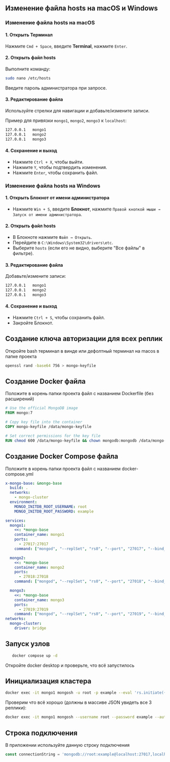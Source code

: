 ## Изменение файла hosts на macOS и Windows

### Изменение файла hosts на macOS

#### 1. Открыть Терминал
Нажмите `Cmd + Space`, введите **Terminal**, нажмите `Enter`.

#### 2. Открыть файл hosts
Выполните команду:
```sh
sudo nano /etc/hosts
```
Введите пароль администратора при запросе.

#### 3. Редактирование файла
Используйте стрелки для навигации и добавьте/измените записи.

Пример для привязки `mongo1`, `mongo2`, `mongo3` к `localhost`:
```sh
127.0.0.1   mongo1
127.0.0.1   mongo2
127.0.0.1   mongo3
```

#### 4. Сохранение и выход
- Нажмите `Ctrl + X`, чтобы выйти.
- Нажмите `Y`, чтобы подтвердить изменения.
- Нажмите `Enter`, чтобы сохранить файл.

### Изменение файла hosts на Windows

#### 1. Открыть Блокнот от имени администратора
- Нажмите `Win + S`, введите **Блокнот**, нажмите `Правой кнопкой мыши → Запуск от имени администратора`.

#### 2. Открыть файл hosts
- В Блокноте нажмите `Файл → Открыть`.
- Перейдите в `C:\Windows\System32\drivers\etc`.
- Выберите `hosts` (если его не видно, выберите "Все файлы" в фильтре).

#### 3. Редактирование файла
Добавьте/измените записи:
```sh
127.0.0.1   mongo1
127.0.0.1   mongo2
127.0.0.1   mongo3
```

#### 4. Сохранение и выход
- Нажмите `Ctrl + S`, чтобы сохранить файл.
- Закройте Блокнот.



## Создание ключа авторизации для всех реплик

Откройте bash терминал в винде или дефолтный терминал на macos в папке проекта

```bash
openssl rand -base64 756 > mongo-keyfile
```

## Создание Docker файла

Положите в корень папки проекта файл с названием Dockerfile (без расширений)

```dockerfile
# Use the official MongoDB image
FROM mongo:7

# Copy key file into the container
COPY mongo-keyfile /data/mongo-keyfile

# Set correct permissions for the key file
RUN chmod 600 /data/mongo-keyfile && chown mongodb:mongodb /data/mongo-keyfile
```

## Создание Docker Compose файла

Положите в корень папки проекта файл с названием docker-compose.yml 

```yaml
x-mongo-base: &mongo-base
  build: .
  networks:
    - mongo-cluster
  environment:
    MONGO_INITDB_ROOT_USERNAME: root
    MONGO_INITDB_ROOT_PASSWORD: example

services:
  mongo1:
    <<: *mongo-base
    container_name: mongo1
    ports:
      - 27017:27017
    command: ["mongod", "--replSet", "rs0", "--port", "27017", "--bind_ip_all", "--keyFile", "/data/mongo-keyfile"]

  mongo2:
    <<: *mongo-base
    container_name: mongo2
    ports:
      - 27018:27018
    command: ["mongod", "--replSet", "rs0", "--port", "27018", "--bind_ip_all", "--keyFile", "/data/mongo-keyfile"]

  mongo3:
    <<: *mongo-base
    container_name: mongo3
    ports:
      - 27019:27019
    command: ["mongod", "--replSet", "rs0", "--port", "27019", "--bind_ip_all", "--keyFile", "/data/mongo-keyfile"]
networks:
  mongo-cluster:
    driver: bridge
```

## Запуск узлов

```bash
   docker compose up -d
```

Откройте docker desktop и проверьте, что всё запустилось

## Инициализация кластера

```bash
docker exec -it mongo1 mongosh -u root -p example --eval 'rs.initiate({_id: "rs0", members: [{ _id: 0, host: "mongo1:27017" }, { _id: 1, host: "mongo2:27018" }, { _id: 2, host: "mongo3:27019" }]})'
```

Проверим что всё хорошо (должны в массиве JSON увидеть все 3 реплики):
```bash
docker exec -it mongo1 mongosh --username root --password example --authenticationDatabase admin --eval "rs.status()"
```

## Строка подключения

В приложении используйте данную строку подключения
```typescript
const connectionString = 'mongodb://root:example@localhost:27017,localhost:27018,localhost:27019/nest?retryWrites=true&loadBalanced=false&replicaSet=rs0&authSource=admin&readPreference=primary'
```